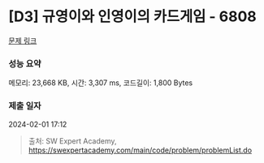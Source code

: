 # [D3] 규영이와 인영이의 카드게임 - 6808 

[문제 링크](https://swexpertacademy.com/main/code/problem/problemDetail.do?contestProbId=AWgv9va6HnkDFAW0) 

### 성능 요약

메모리: 23,668 KB, 시간: 3,307 ms, 코드길이: 1,800 Bytes

### 제출 일자

2024-02-01 17:12



> 출처: SW Expert Academy, https://swexpertacademy.com/main/code/problem/problemList.do